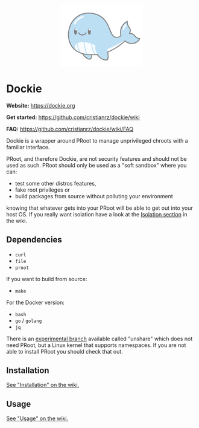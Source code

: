 <p align="center"><img src="docs/whale_small.png" width="220px"></p>

# Dockie

**Website:** https://dockie.org

**Get started:** https://github.com/cristianrz/dockie/wiki

**FAQ:** https://github.com/cristianrz/dockie/wiki/FAQ

Dockie is a wrapper around PRoot to manage unprivileged chroots with a
familiar interface.

PRoot, and therefore Dockie, are not security features and should not be used
as such. PRoot should only be used as a "soft sandbox" where you can:

* test some other distros features,
* fake root privileges or
* build packages from source without polluting your environment

knowing that whatever gets into your PRoot will be able to get out into your
host OS. If you really want isolation have a look at the [Isolation section](https://github.com/cristianrz/dockie/wiki/Isolation) in the wiki.

## Dependencies

* `curl`
* `file`
* `proot`

If you want to build from source:

* `make`

For the Docker version:

* `bash`
* `go` / `golang`
* `jq`

There is an [experimental branch](https://github.com/cristianrz/dockie/tree/unshare) available called "unshare" which does not need PRoot, but a Linux kernel that supports namespaces. If you are not able to install PRoot you should check that out. 

## Installation

[See "Installation" on the wiki.](https://github.com/cristianrz/dockie/wiki#installation)

## Usage

[See "Usage" on the wiki.](https://github.com/cristianrz/dockie/wiki#usage)

